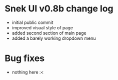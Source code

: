 # Snek UI v0.8b change log
- initial public commit
- improved visual style of page
- added second section of main page
- added a barely working dropdown menu
# Bug fixes
- nothing here :<
